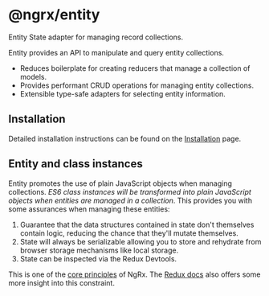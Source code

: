 # @ngrx/entity

Entity State adapter for managing record collections.

Entity provides an API to manipulate and query entity collections.

- Reduces boilerplate for creating reducers that manage a collection of models.
- Provides performant CRUD operations for managing entity collections.
- Extensible type-safe adapters for selecting entity information.

## Installation

Detailed installation instructions can be found on the [Installation](guide/entity/install) page.

## Entity and class instances

Entity promotes the use of plain JavaScript objects when managing collections. _ES6 class instances will be transformed into plain JavaScript objects when entities are managed in a collection_. This provides you with some assurances when managing these entities:

1.  Guarantee that the data structures contained in state don't themselves contain logic, reducing the chance that they'll mutate themselves.
2.  State will always be serializable allowing you to store and rehydrate from browser storage mechanisms like local storage.
3.  State can be inspected via the Redux Devtools.

This is one of the [core principles](docs) of NgRx. The [Redux docs](https://redux.js.org/faq/organizing-state#can-i-put-functions-promises-or-other-non-serializable-items-in-my-store-state) also offers some more insight into this constraint.
